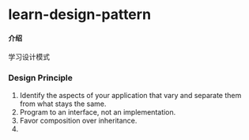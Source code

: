 # learn-design-pattern

#### 介绍
学习设计模式


### Design Principle
1. Identify the aspects of your
   application that vary and separate
   them from what stays the same.
2. Program to an interface, not an
    implementation.
3. Favor composition over inheritance.
4. 